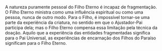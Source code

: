 ﻿A natureza puramente pessoal do Filho Eterno é incapaz de fragmentação. O Filho Eterno ministra como uma influência espiritual ou como uma pessoa, nunca de outro modo. Para o Filho, é impossível tornar-se uma parte da experiência da criatura, no sentido em que o Ajustador-Pai participa dela; mas o Filho Eterno compensa essa limitação pela técnica da doação. Aquilo que a experiência das entidades fragmentadas significa para o Pai Universal, as experiências de encarnação dos Filhos do Paraíso significam para o Filho Eterno.